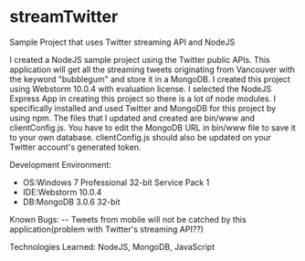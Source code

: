 # streamTwitter
Sample Project that uses Twitter streaming API and NodeJS

I created a NodeJS sample project using the Twitter public APIs. This application will get all the streaming tweets originating from Vancouver with the keyword "bubblegum" and store it in a MongoDB.
I created this project using Webstorm 10.0.4 with evaluation license.
I selected the NodeJS Express App in creating this project so there is a lot of node modules. I specifically installed and used Twitter and MongoDB for this project by using npm.
The files that I updated and created are bin/www and clientConfig.js.
You have to edit the MongoDB URL in bin/www file to save it to your own database. clientConfig.js should also be updated on your Twitter account's generated token.

Development Environment:
- OS:Windows 7 Professional 32-bit Service Pack 1
- IDE:Webstorm 10.0.4
- DB:MongoDB 3.0.6 32-bit

Known Bugs:
-- Tweets from mobile will not be catched by this application(problem with Twitter's streaming API??)

Technologies Learned:
NodeJS, MongoDB, JavaScript
